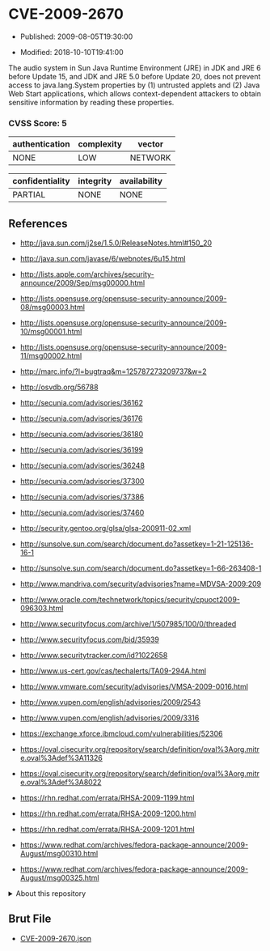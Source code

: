 # CVE-2009-2670

- Published: 2009-08-05T19:30:00

- Modified: 2018-10-10T19:41:00

The audio system in Sun Java Runtime Environment (JRE) in JDK and JRE 6 before Update 15, and JDK and JRE 5.0 before Update 20, does not prevent access to java.lang.System properties by (1) untrusted applets and (2) Java Web Start applications, which allows context-dependent attackers to obtain sensitive information by reading these properties.

### CVSS Score: **5**

| authentication | complexity | vector |
| --- | --- | --- |
| NONE | LOW | NETWORK |

| confidentiality | integrity | availability |
| --- | --- | --- |
| PARTIAL | NONE | NONE |

## References

* http://java.sun.com/j2se/1.5.0/ReleaseNotes.html#150_20

* http://java.sun.com/javase/6/webnotes/6u15.html

* http://lists.apple.com/archives/security-announce/2009/Sep/msg00000.html

* http://lists.opensuse.org/opensuse-security-announce/2009-08/msg00003.html

* http://lists.opensuse.org/opensuse-security-announce/2009-10/msg00001.html

* http://lists.opensuse.org/opensuse-security-announce/2009-11/msg00002.html

* http://marc.info/?l=bugtraq&m=125787273209737&w=2

* http://osvdb.org/56788

* http://secunia.com/advisories/36162

* http://secunia.com/advisories/36176

* http://secunia.com/advisories/36180

* http://secunia.com/advisories/36199

* http://secunia.com/advisories/36248

* http://secunia.com/advisories/37300

* http://secunia.com/advisories/37386

* http://secunia.com/advisories/37460

* http://security.gentoo.org/glsa/glsa-200911-02.xml

* http://sunsolve.sun.com/search/document.do?assetkey=1-21-125136-16-1

* http://sunsolve.sun.com/search/document.do?assetkey=1-66-263408-1

* http://www.mandriva.com/security/advisories?name=MDVSA-2009:209

* http://www.oracle.com/technetwork/topics/security/cpuoct2009-096303.html

* http://www.securityfocus.com/archive/1/507985/100/0/threaded

* http://www.securityfocus.com/bid/35939

* http://www.securitytracker.com/id?1022658

* http://www.us-cert.gov/cas/techalerts/TA09-294A.html

* http://www.vmware.com/security/advisories/VMSA-2009-0016.html

* http://www.vupen.com/english/advisories/2009/2543

* http://www.vupen.com/english/advisories/2009/3316

* https://exchange.xforce.ibmcloud.com/vulnerabilities/52306

* https://oval.cisecurity.org/repository/search/definition/oval%3Aorg.mitre.oval%3Adef%3A11326

* https://oval.cisecurity.org/repository/search/definition/oval%3Aorg.mitre.oval%3Adef%3A8022

* https://rhn.redhat.com/errata/RHSA-2009-1199.html

* https://rhn.redhat.com/errata/RHSA-2009-1200.html

* https://rhn.redhat.com/errata/RHSA-2009-1201.html

* https://www.redhat.com/archives/fedora-package-announce/2009-August/msg00310.html

* https://www.redhat.com/archives/fedora-package-announce/2009-August/msg00325.html

<details>
<summary>About this repository</summary> 

  This repository is part of the project [Live Hack CVE](https://github.com/Live-Hack-CVE). Main website can be found [www.live-hack.org](https://www.live-hack.org) 
  
  Made by [Sn0wAlice](https://github.com/Sn0wAlice) for the people that care about security and need to have a feed of the latest CVEs. Hope you enjoy it, don't forget to star the repo and follow me on [Twitter](https://twitter.com/Sn0wAlice) and [Github](https://github.com/Sn0wAlice). And that is my [personnal website](https://www.alice-snow.me/)

  - [Home Page](https://github.com/Live-Hack-CVE)
  - [Framework](https://github.com/Live-Hack-CVE/cve-framework)
  - [CVE database](https://github.com/Live-Hack-CVE/full_database)
  - [Changelog](https://github.com/Live-Hack-CVE/Changelog)
</details>

## Brut File

* [CVE-2009-2670.json](https://raw.githubusercontent.com/Live-Hack-CVE/full_database/main/cves/2009/CVE-2009-2670.json)

